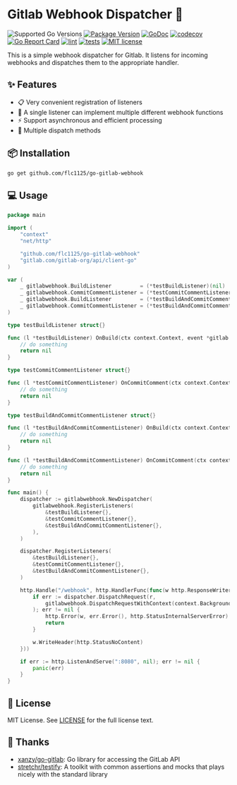 # Gitlab Webhook Dispatcher 🚀

![Supported Go Versions](https://img.shields.io/badge/Go-%3E%3D1.21-blue)
[![Package Version](https://badgen.net/github/release/flc1125/go-gitlab-webhook/stable)](https://github.com/flc1125/go-gitlab-webhook/releases)
[![GoDoc](https://pkg.go.dev/badge/github.com/flc1125/go-gitlab-webhook)](https://pkg.go.dev/github.com/flc1125/go-gitlab-webhook)
[![codecov](https://codecov.io/gh/flc1125/go-gitlab-webhook/graph/badge.svg?token=QPTHZ5L9GT)](https://codecov.io/gh/flc1125/go-gitlab-webhook)
[![Go Report Card](https://goreportcard.com/badge/github.com/flc1125/go-gitlab-webhook)](https://goreportcard.com/report/github.com/flc1125/go-gitlab-webhook)
[![lint](https://github.com/flc1125/go-gitlab-webhook/actions/workflows/lint.yml/badge.svg)](https://github.com/flc1125/go-gitlab-webhook/actions/workflows/lint.yml)
[![tests](https://github.com/flc1125/go-gitlab-webhook/actions/workflows/test.yml/badge.svg)](https://github.com/flc1125/go-gitlab-webhook/actions/workflows/test.yml)
[![MIT license](https://img.shields.io/badge/license-MIT-brightgreen.svg)](https://opensource.org/licenses/MIT)

This is a simple webhook dispatcher for Gitlab. It listens for incoming webhooks and dispatches them to the appropriate handler.

## ✨ Features

- 📋 Very convenient registration of listeners
- 🔄 A single listener can implement multiple different webhook functions
- ⚡ Support asynchronous and efficient processing
- 🚀 Multiple dispatch methods

## 📦 Installation

```shell
go get github.com/flc1125/go-gitlab-webhook
```

## 💻 Usage

```go
package main

import (
	"context"
	"net/http"

	"github.com/flc1125/go-gitlab-webhook"
	"gitlab.com/gitlab-org/api/client-go"
)

var (
	_ gitlabwebhook.BuildListener         = (*testBuildListener)(nil)
	_ gitlabwebhook.CommitCommentListener = (*testCommitCommentListener)(nil)
	_ gitlabwebhook.BuildListener         = (*testBuildAndCommitCommentListener)(nil)
	_ gitlabwebhook.CommitCommentListener = (*testBuildAndCommitCommentListener)(nil)
)

type testBuildListener struct{}

func (l *testBuildListener) OnBuild(ctx context.Context, event *gitlab.BuildEvent) error {
	// do something
	return nil
}

type testCommitCommentListener struct{}

func (l *testCommitCommentListener) OnCommitComment(ctx context.Context, event *gitlab.CommitCommentEvent) error {
	// do something
	return nil
}

type testBuildAndCommitCommentListener struct{}

func (l *testBuildAndCommitCommentListener) OnBuild(ctx context.Context, event *gitlab.BuildEvent) error {
	// do something
	return nil
}

func (l *testBuildAndCommitCommentListener) OnCommitComment(ctx context.Context, event *gitlab.CommitCommentEvent) error {
	// do something
	return nil
}

func main() {
	dispatcher := gitlabwebhook.NewDispatcher(
		gitlabwebhook.RegisterListeners(
			&testBuildListener{},
			&testCommitCommentListener{},
			&testBuildAndCommitCommentListener{},
		),
	)

	dispatcher.RegisterListeners(
		&testBuildListener{},
		&testCommitCommentListener{},
		&testBuildAndCommitCommentListener{},
	)

	http.Handle("/webhook", http.HandlerFunc(func(w http.ResponseWriter, r *http.Request) {
		if err := dispatcher.DispatchRequest(r,
			gitlabwebhook.DispatchRequestWithContext(context.Background()), // custom context
		); err != nil {
			http.Error(w, err.Error(), http.StatusInternalServerError)
			return
		}

		w.WriteHeader(http.StatusNoContent)
	}))

	if err := http.ListenAndServe(":8080", nil); err != nil {
		panic(err)
	}
}
```

## 📜 License

MIT License. See [LICENSE](LICENSE) for the full license text.

## 💖 Thanks

- [xanzy/go-gitlab](https://github.com/xanzy/go-gitlab): Go library for accessing the GitLab API
- [stretchr/testify](github.com/stretchr/testify): A toolkit with common assertions and mocks that plays nicely with the standard library
